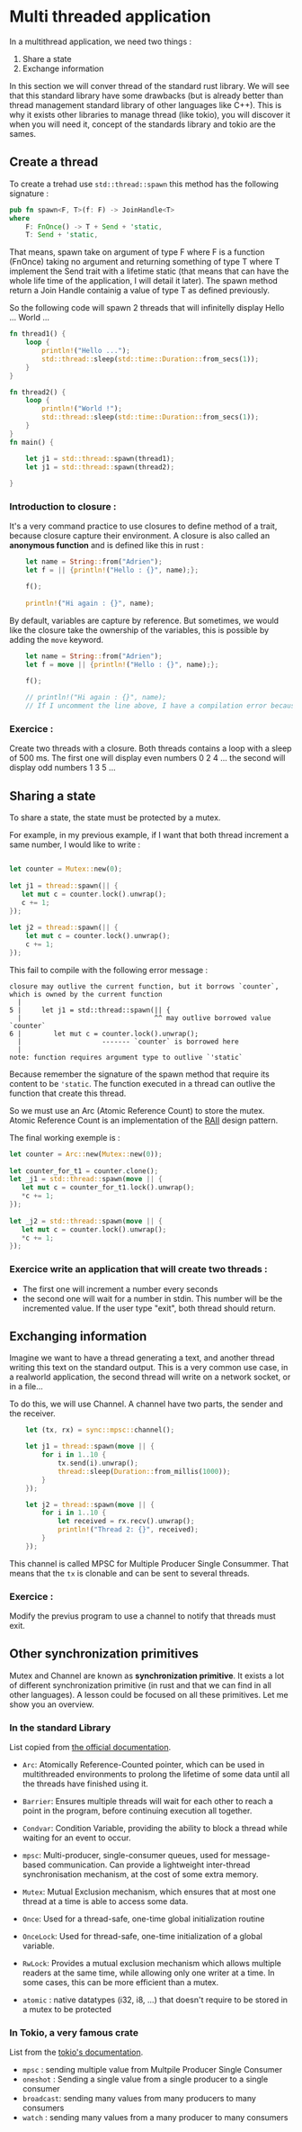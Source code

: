 # Multi threaded application

In a multithread application, we need two things : 
1. Share a state
2. Exchange information

In this section we will conver thread of the standard rust library. We will see that this standard library have some drawbacks (but is already better than thread management standard library of other languages like C++). This is why it exists other libraries to manage thread (like tokio), you will discover it when you will need it, concept of the standards library and tokio are the sames.

## Create a thread 

To create a trehad use ```std::thread::spawn``` this method has the following signature : 
```rust
pub fn spawn<F, T>(f: F) -> JoinHandle<T>
where
    F: FnOnce() -> T + Send + 'static,
    T: Send + 'static,
```

That means, spawn take on argument of type F where F is a function (FnOnce) taking no argument and returning something of type T where T implement the Send trait with a lifetime static (that means that can have the whole life time of the application, I will detail it later).
The spawn method return a Join Handle containig a value of type T as defined previously.

So the following code will spawn 2 threads that will infinitelly display Hello ... World ...

```rust
fn thread1() {
    loop {
        println!("Hello ...");
        std::thread::sleep(std::time::Duration::from_secs(1));
    }    
}

fn thread2() {
    loop {
        println!("World !");
        std::thread::sleep(std::time::Duration::from_secs(1));
    }
}
fn main() {

    let j1 = std::thread::spawn(thread1);
    let j1 = std::thread::spawn(thread2);
    
}
```

### Introduction to closure : 

It's a very command practice to use closures to define method of a trait, because closure capture their environment. A closure is also called an **anonymous function** and is defined like this in rust : 

```rust
    let name = String::from("Adrien");
    let f = || {println!("Hello : {}", name);};

    f();
    
    println!("Hi again : {}", name);
```

By default, variables are capture by reference. But sometimes, we would like the closure take the ownership of the variables, this is possible by adding the `move` keyword.

```rust
    let name = String::from("Adrien");
    let f = move || {println!("Hello : {}", name);};

    f();
    
    // println!("Hi again : {}", name);
    // If I uncomment the line above, I have a compilation error because "name" was moved into the closure, and can no longer be used
```

### Exercice :
Create two threads with a closure. Both threads contains a loop with a sleep of 500 ms. The first one will display even numbers 0 2 4 ... the second will display odd numbers 1 3 5 ...

## Sharing a state

To share a state, the state must be protected by a mutex.

For example, in my previous example, if I want that both thread increment a same number, I would like to write : 

```rust

let counter = Mutex::new(0);
    
let j1 = thread::spawn(|| {
   let mut c = counter.lock().unwrap(); 
   c += 1;
});
    
let j2 = thread::spawn(|| {
    let mut c = counter.lock().unwrap(); 
    c += 1;
});
```

This fail to compile with the following error message : 
```
closure may outlive the current function, but it borrows `counter`, which is owned by the current function
  |
5 |     let j1 = std::thread::spawn(|| {
  |                                 ^^ may outlive borrowed value `counter`
6 |        let mut c = counter.lock().unwrap(); 
  |                    ------- `counter` is borrowed here
  |
note: function requires argument type to outlive `'static`
```

Because remember the signature of the spawn method that require its content to be ``` 'static ```. The function executed in a thread can outlive the function that create this thread.

So we must use an Arc (Atomic Reference Count) to store the mutex. Atomic Reference Count is an implementation of the [RAII](https://fr.wikipedia.org/wiki/Resource_acquisition_is_initialization) design pattern.

The final working exemple is :
```rust
let counter = Arc::new(Mutex::new(0));
    
let counter_for_t1 = counter.clone();
let _j1 = std::thread::spawn(move || {
   let mut c = counter_for_t1.lock().unwrap(); 
   *c += 1;
});
    
let _j2 = std::thread::spawn(move || {
   let mut c = counter.lock().unwrap(); 
   *c += 1;
});
```

### Exercice write an application that will create two threads : 
* The first one will increment a number every seconds
* the second one will wait for a number in stdin. This number will be the incremented value. If the user type "exit", both thread should return.

## Exchanging information

Imagine we want to have a thread generating a text, and another thread writing this text on the standard output. This is a very common use case, in a realworld application, the second thread will write on a network socket, or in a file...

To do this, we will use Channel. A channel have two parts, the sender and the receiver.

```rust
    let (tx, rx) = sync::mpsc::channel();

    let j1 = thread::spawn(move || {
        for i in 1..10 {
            tx.send(i).unwrap();
            thread::sleep(Duration::from_millis(1000));
        }
    });

    let j2 = thread::spawn(move || {
        for i in 1..10 {
            let received = rx.recv().unwrap();
            println!("Thread 2: {}", received);
        }
    });
```

This channel is called MPSC for Multiple Producer Single Consummer. That means that the `tx` is clonable and can be sent to several threads.

### Exercice : 
Modify the previus program to use a channel to notify that threads must exit.


## Other synchronization primitives

Mutex and Channel are known as **synchronization primitive**. It exists a lot of different synchronization primitive (in rust and that we can find in all other languages). A lesson could be focused on all these primitives. Let me show you an overview.

### In the standard Library

List copied from [the official documentation](https://doc.rust-lang.org/nightly/std/sync/index.html).

* `Arc`: Atomically Reference-Counted pointer, which can be used in multithreaded environments to prolong the lifetime of some data until all the threads have finished using it.
* `Barrier`: Ensures multiple threads will wait for each other to reach a point in the program, before continuing execution all together.
* `Condvar`: Condition Variable, providing the ability to block a thread while waiting for an event to occur.
* `mpsc`: Multi-producer, single-consumer queues, used for message-based communication. Can provide a lightweight inter-thread synchronisation mechanism, at the cost of some extra memory.
* `Mutex`: Mutual Exclusion mechanism, which ensures that at most one thread at a time is able to access some data.
* `Once`: Used for a thread-safe, one-time global initialization routine
* `OnceLock`: Used for thread-safe, one-time initialization of a global variable.
* `RwLock`: Provides a mutual exclusion mechanism which allows multiple readers at the same time, while allowing only one writer at a time. In some cases, this can be more efficient than a mutex.

* `atomic` : native datatypes (i32, i8, ...) that doesn't require to be stored in a mutex to be protected

### In Tokio, a very famous crate

List from the [tokio's documentation](https://docs.rs/tokio/latest/tokio/sync/index.html).

* `mpsc` : sending multiple value from Multpile Producer Single Consumer
* `oneshot` : Sending a single value from a single producer to a single consumer
* `broadcast`: sending many values from many producers to many consumers
* `watch` : sending many values from a many producer to many consumers